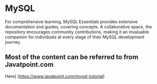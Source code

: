 # MySQL
For comprehensive learning, MySQL Essentials provides extensive documentation and guides, covering concepts. A collaborative space, the repository encourages community contributions, making it an invaluable companion for individuals at every stage of their MySQL development journey.

## Most of the content can be referred to from Javatpoint.com 
Here[
(https://www.javatpoint.com/mysql-tutorial)
